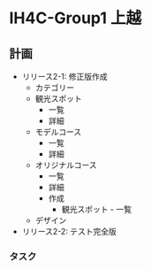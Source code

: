# IH4C-Group1 上越

## 計画

- リリース2-1: 修正版作成
  - カテゴリー
  - 観光スポット
    - 一覧
    - 詳細
  - モデルコース
    - 一覧
    - 詳細
  - オリジナルコース
    - 一覧
    - 詳細
    - 作成
      - 観光スポット - 一覧
  - デザイン
- リリース2-2: テスト完全版

### タスク
